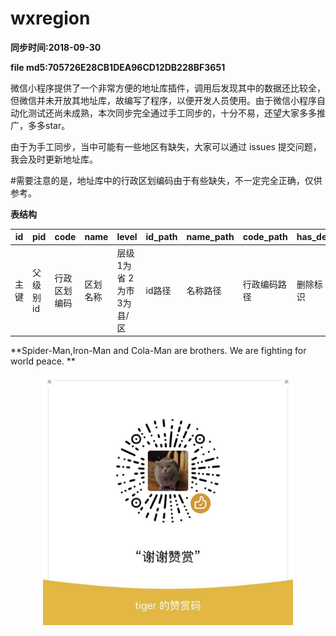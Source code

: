 # wxregion

**同步时间:2018-09-30**      

**file md5:705726E28CB1DEA96CD12DB228BF3651**

微信小程序提供了一个非常方便的地址库插件，调用后发现其中的数据还比较全，但微信并未开放其地址库，故编写了程序，以便开发人员使用。由于微信小程序自动化测试还尚未成熟，本次同步完全通过手工同步的，十分不易，还望大家多多推广，多多star。

由于为手工同步，当中可能有一些地区有缺失，大家可以通过 issues 提交问题，我会及时更新地址库。

#需要注意的是，地址库中的行政区划编码由于有些缺失，不一定完全正确，仅供参考。

**表结构**  

| id | pid | code | name | level | id_path | name_path | code_path | has_del |
| ------------- | ------------- | ------------- | ------------- | ------------- | ------------- | ------------- | ------------- | ------------- | 
| 主键 | 父级别id | 行政区划编码 | 区划名称 | 层级 1为省 2为市 3为县/区  | id路径 | 名称路径 | 行政编码路径 | 删除标识 |

**Spider-Man,Iron-Man and Cola-Man are brothers. We are fighting for world peace. **

<div align="center">
<img width="400" height="400" src="qrcode.jpeg"/>
</div>